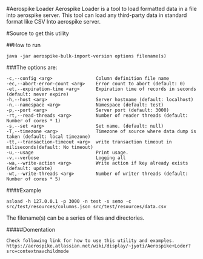 #Aerospike Loader
Aerospike Loader is a tool to load formatted data in a file into aerospike server. This tool can load any third-party data in standard format like CSV Into aerospike server.

#Source to get this utility
  
##How to run   

	java -jar aerospike-bulk-import-version options filename(s)

###The options are:

	-c,--config <arg>                Column definition file name
	-ec,--abort-error-count <arg>    Error count to abort (default: 0)
	-et,--expiration-time <arg>      Expiration time of records in seconds (default: never expire)
	-h,--host <arg>                  Server hostname (default: localhost)
	-n,--namespace <arg>             Namespace (default: test)
	-p,--port <arg>                  Server port (default: 3000)
	-rt,--read-threads <arg>         Number of reader threads (default: Number of cores * 1)
	-s,--set <arg>                   Set name. (default: null)
	-T,--timezone <arg>              Timezone of source where data dump is taken (default: local timezone)
	-tt,--transaction-timeout <arg>  write transaction timeout in miliseconds(default: No timeout)
	-u,--usage                       Print usage.
	-v,--verbose                     Logging all
	-wa,--write-action <arg>         Write action if key already exists (default: update)
	-wt,--write-threads <arg>        Number of writer threads (default: Number of cores * 5)
	
####Example

	asload -h 127.0.0.1 -p 3000 -n test -s semo -c src/test/resources/columns.json src/test/resources/data.csv
  
The filename(s) can be a series of files and directories. 
  
#####Domentation

	Check following link for how to use this utility and examples. 
	https://aerospike.atlassian.net/wiki/display/~jyoti/Aerospike+Loder?src=contextnavchildmode
